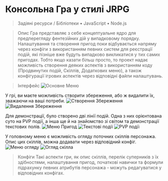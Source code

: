 # Консольна Гра у стилі JRPG

> Задіяні ресурси / Бібліотеки
• JavaScript
• Node.js

> Опис
Гра представляє з себе концептуальне ядро для предперегляду фентезійних дій у випадковому порядку.
Налаштування та створення пригод поки відбувається напряму через конфіги з використанням певних систем для реєстрації подій, 
які пізніше вже будуть випадково викликатися у тих самих пригодах.
Тобто якщо казати більш просто, то проект надає можливість створення деяких аспектів з використанням коду (Продвинутих подій, Скіллів, Додаткових меню),
а також конфігурації ігрових аспектів через відповідні файли налаштувань.

 > Інтерфейс
![Основне Меню](https://i.postimg.cc/JnjyZ1GY/image.png)

У грі, ви маєте можливість створити збереження, або ж видалити їх, зважаючи на ваші потреби.
![Створення Збереження](https://i.postimg.cc/ZK58td9T/image.png)
![Видалення Збереження](https://i.postimg.cc/zGRR8Sq1/image.png)

Для демонстрації, було створено дві лінії подій. Одна з них орієнтована суто на PVP події, а інша ще й на знайомство зі світом та демонстрації текстових полів.
![Меню Пригод](https://i.postimg.cc/ydnDvLy0/image.png)
![Текстові події](https://i.postimg.cc/26j6b4Ny/image.png)
![PVP події](https://i.postimg.cc/ZKY8tD7B/image.png)

У головному меню є можливість огляду поточних скіллів персонажа.
Опис цих скіллів, можна додавати через відповідний конфіг.
![Меню огляду](https://i.postimg.cc/RhSHmNR5/image.png)
![Огляд скілла](https://i.postimg.cc/k44CdCbY/image.png)

> Конфіги
Такі аспекти гри, як опис скіллів, перелік суперників з їх здібностями, налаштування пригод, початкові навички та формули підрахунку певних атрибутів персонажа - можуть редагуватися у відповідних конфігах.
